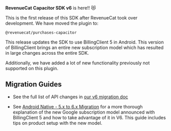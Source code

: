 **RevenueCat Capacitor SDK v6** is here!! 😻

This is the first release of this SDK after RevenueCat took over development. We have moved the plugin to:
```
@revenuecat/purchases-capacitor
```

This release updates the SDK to use BillingClient 5 in Android. This version of BillingClient brings an entire new subscription model which has resulted in large changes across the entire SDK.

Additionally, we have added a lot of new functionality previously not supported on this plugin.

## Migration Guides
- See the full list of API changes in [our v6 migration doc](migrations/v6-MIGRATION.md)

- See [Android Native - 5.x to 6.x Migration](https://www.revenuecat.com/docs/android-native-5x-to-6x-migration) for a
  more thorough explanation of the new Google subscription model announced with BillingClient 5 and how to take
  advantage of it in V6. This guide includes tips on product setup with the new model.
